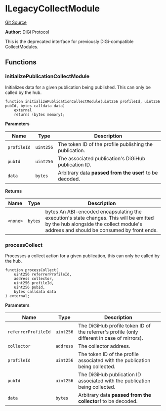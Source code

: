 # ILegacyCollectModule
[Git Source](https://github.com/digiv3rse/protocol-contracts/blob/0d518167a484d4368bad0990424be098fe779fa4/contracts/interfaces/ILegacyCollectModule.sol)

**Author:**
DiGi Protocol

This is the deprecated interface for previously DiGi-compatible CollectModules.


## Functions
### initializePublicationCollectModule

Initializes data for a given publication being published. This can only be called by the hub.


```solidity
function initializePublicationCollectModule(uint256 profileId, uint256 pubId, bytes calldata data)
    external
    returns (bytes memory);
```
**Parameters**

|Name|Type|Description|
|----|----|-----------|
|`profileId`|`uint256`|The token ID of the profile publishing the publication.|
|`pubId`|`uint256`|The associated publication's DiGiHub publication ID.|
|`data`|`bytes`|Arbitrary data __passed from the user!__ to be decoded.|

**Returns**

|Name|Type|Description|
|----|----|-----------|
|`<none>`|`bytes`|bytes An ABI-encoded encapsulating the execution's state changes. This will be emitted by the hub alongside the collect module's address and should be consumed by front ends.|


### processCollect

Processes a collect action for a given publication, this can only be called by the hub.


```solidity
function processCollect(
    uint256 referrerProfileId,
    address collector,
    uint256 profileId,
    uint256 pubId,
    bytes calldata data
) external;
```
**Parameters**

|Name|Type|Description|
|----|----|-----------|
|`referrerProfileId`|`uint256`|The DiGiHub profile token ID of the referrer's profile (only different in case of mirrors).|
|`collector`|`address`|The collector address.|
|`profileId`|`uint256`|The token ID of the profile associated with the publication being collected.|
|`pubId`|`uint256`|The DiGiHub publication ID associated with the publication being collected.|
|`data`|`bytes`|Arbitrary data __passed from the collector!__ to be decoded.|


